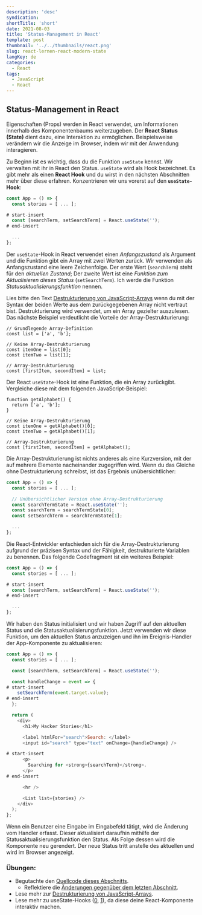 ```yaml
---
description: 'desc'
syndication:
shortTitle: 'short'
date: 2021-08-03
title: 'Status-Management in React'
template: post
thumbnail: '../../thumbnails/react.png'
slug: react-lernen-react-modern-state
langKey: de
categories:
  - React
tags:
  - JavaScript
  - React
---
```


## Status-Management in React

Eigenschaften (Props) werden in React verwendet, um Informationen innerhalb des Komponentenbaums weiterzugeben. Der **React Status (State)** dient dazu, eine Interaktion zu ermöglichen. Beispielsweise verändern wir die Anzeige im Browser, indem wir mit der Anwendung interagieren.

Zu Beginn ist es wichtig, dass du die Funktion `useState` kennst. Wir verwalten mit ihr in React den Status. `useState` wird als Hook bezeichnet. Es gibt mehr als einen **React Hook** und du wirst in den nächsten Abschnitten mehr über diese erfahren. Konzentrieren wir uns vorerst auf den **`useState`-Hook**:

```js
const App = () => {
  const stories = [ ... ];

# start-insert
  const [searchTerm, setSearchTerm] = React.useState('');
# end-insert

  ...
};
```

Der `useState`-Hook in React verwendet einen *Anfangszustand* als Argument und die Funktion gibt ein Array mit zwei Werten zurück. Wir verwenden als Anfangszustand eine leere Zeichenfolge. Der erste Wert (`searchTerm`) steht für den *aktuellen Zustand*; Der zweite Wert ist eine *Funktion zum Aktualisieren dieses Status* (`setSearchTerm`). Ich werde die Funktion *Statusaktualisierungsfunktion* nennen.

Lies bitte den Text [Destrukturierung von JavaScript-Arrays](https://developer.mozilla.org/de/docs/Web/JavaScript/Reference/Operators/Destrukturierende_Zuweisung)  wenn du mit der Syntax der beiden Werte aus dem zurückgegebenen Array nicht vertraut bist. Destrukturierung  wird verwendet, um ein Array gezielter auszulesen. Das nächste Beispiel verdeutlicht die Vorteile der  Array-Destrukturierung:

```
// Grundlegende Array-Definition
const list = ['a', 'b'];

// Keine Array-Destrukturierung
const itemOne = list[0];
const itemTwo = list[1];

// Array-Destrukturierung
const [firstItem, secondItem] = list;
```

Der React `useState`-Hook ist eine Funktion, die ein Array zurückgibt. Vergleiche diese mit dem folgenden JavaScript-Beispiel:

```
function getAlphabet() {
  return ['a', 'b'];
}

// Keine Array-Destrukturierung
const itemOne = getAlphabet()[0];
const itemTwo = getAlphabet()[1];

// Array-Destrukturierung
const [firstItem, secondItem] = getAlphabet();
```

Die Array-Destrukturierung ist nichts anderes als eine Kurzversion, mit der auf mehrere Elemente nacheinander zugegriffen wird. Wenn du das Gleiche ohne Destrukturierung schreibst, ist das Ergebnis unübersichtlicher:

```js
const App = () => {
  const stories = [ ... ];

  // Unübersichtlicher Version ohne Array-Destrukturierung
  const searchTermState = React.useState('');
  const searchTerm = searchTermState[0];
  const setSearchTerm = searchTermState[1];

  ...
};
```

Die React-Entwickler entschieden sich für die Array-Destrukturierung aufgrund der präzisen Syntax und der Fähigkeit, destrukturierte Variablen zu benennen. Das folgende Codefragment ist ein weiteres Beispiel:

```js
const App = () => {
  const stories = [ ... ];

# start-insert
  const [searchTerm, setSearchTerm] = React.useState('');
# end-insert

  ...
};
```

Wir haben den Status initialisiert und wir haben Zugriff auf den aktuellen Status und die Statusaktualisierungsfunktion. Jetzt verwenden wir diese Funktion, um den aktuellen Status anzuzeigen und ihn im Ereignis-Handler der App-Komponente zu aktualisieren:

```js
const App = () => {
  const stories = [ ... ];

  const [searchTerm, setSearchTerm] = React.useState('');

  const handleChange = event => {
# start-insert
    setSearchTerm(event.target.value);
# end-insert
  };

  return (
    <div>
      <h1>My Hacker Stories</h1>

      <label htmlFor="search">Search: </label>
      <input id="search" type="text" onChange={handleChange} />

# start-insert
      <p>
        Searching for <strong>{searchTerm}</strong>.
      </p>
# end-insert

      <hr />

      <List list={stories} />
    </div>
  );
};
```

Wenn ein Benutzer eine Eingabe im Eingabefeld tätigt, wird die Änderung vom Handler erfasst. Dieser aktualisiert daraufhin mithilfe der Statusaktualisierungsfunktion den Status. Als Folge dessen wird die Komponente neu gerendert. Der neue Status tritt anstelle des aktuellen und wird im Browser angezeigt.

### Übungen:

* Begutachte den [Quellcode dieses Abschnitts](https://codesandbox.io/s/github/the-road-to-learn-react/hacker-stories/tree/hs/React-State).
  * Reflektiere die [Änderungen gegenüber dem letzten Abschnitt](https://github.com/the-road-to-learn-react/hacker-stories/compare/hs/React-Props...hs/React-State?expand=1).
* Lese mehr zur [Destrukturierung von JavaScript-Arrays](https://developer.mozilla.org/de/docs/Web/JavaScript/Reference/Operators/Destructuring_assignment#Array_destructuring).
* Lese mehr zu useState-Hooks ([0](https://www.robinwieruch.de/react-usestate-hook), [1](https://de.reactjs.org/docs/hooks-state.html)), da diese deine React-Komponente interaktiv machen.
<img src="https://vg01.met.vgwort.de/na/fc86686bf4a746628fa160b084d98a7b" width="1" height="1" alt="">
